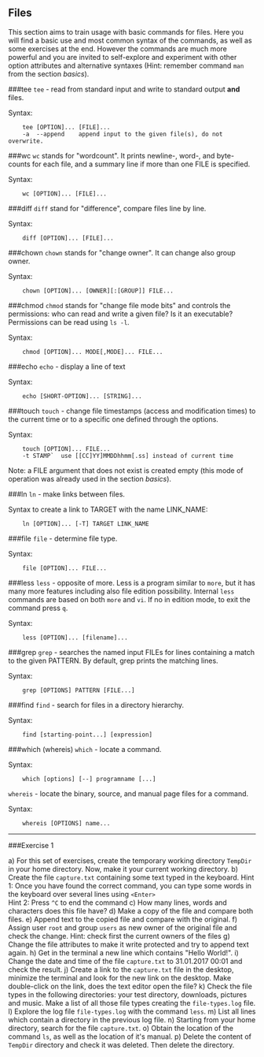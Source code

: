 ## Files

This section aims to train usage with basic commands for files.  Here you will find a basic use and most common syntax of the commands, as well as some exercises at the end.  However the commands are much more powerful and you are invited to self-explore and experiment with other option attributes and alternative syntaxes (Hint: remember command `man` from the section *basics*).


###tee
`tee` - read from standard input and write to standard output **and** files.

Syntax:
```
    tee [OPTION]... [FILE]...
    -a	--append	append input to the given file(s), do not overwrite.
```

###wc
`wc` stands for "wordcount". It prints newline-, word-, and byte-counts for each file, and a summary line if more than one FILE is specified.

Syntax:
```
    wc [OPTION]... [FILE]...
```

###diff
`diff` stand for "difference", compare files line by line.

Syntax:
```
    diff [OPTION]... [FILE]...
```

###chown
`chown` stands for "change owner". It can change also group owner.

Syntax:
```
    chown [OPTION]... [OWNER][:[GROUP]] FILE...
```

###chmod
`chmod` stands for "change file mode bits" and controls the permissions: who can read and write a given file? Is it an executable? Permissions can be read using `ls -l`.

Syntax:
```
    chmod [OPTION]... MODE[,MODE]... FILE...
```

###echo
`echo` - display a line of text

Syntax:
```
    echo [SHORT-OPTION]... [STRING]...
```

###touch
`touch` - change file timestamps (access and modification times) to the current time or to a specific one defined through the options.

Syntax:
```
    touch [OPTION]... FILE...
    -t STAMP`  use [[CC]YY]MMDDhhmm[.ss] instead of current time
```

Note: a FILE argument that does not exist is created empty (this mode of operation was already used in the section *basics*).

###ln
`ln` - make links between files.

Syntax to create a link to TARGET with the name LINK_NAME:
```
    ln [OPTION]... [-T] TARGET LINK_NAME
```

###file
`file` - determine file type.

Syntax:
```
    file [OPTION]... FILE...
```

###less
`less` - opposite of more.
Less is a program similar to `more`, but it has many more features including also file edition possibility. Internal `less` commands are based on both `more` and `vi`.  If no in edition mode, to exit the command press `q`.

Syntax:
```
    less [OPTION]... [filename]...
```

###grep
`grep` - searches the named input FILEs for lines containing a match to the given PATTERN. By default, grep prints the matching lines. 


Syntax:
```
    grep [OPTIONS] PATTERN [FILE...]
```

###find
`find` - search for files in a directory hierarchy.

Syntax:
```
    find [starting-point...] [expression]
```

###which (whereis)
`which` - locate a command.

Syntax:
```
    which [options] [--] programname [...]
```

`whereis` - locate the binary, source, and manual page files for a command.

Syntax:
```
    whereis [OPTIONS] name...
```


---

###Exercise 1

a) For this set of exercises, create the temporary working directory `TempDir` in your home directory. Now, make it your current working directory.
b) Create the file `capture.txt` containing some text typed in the keyboard.
    Hint 1: Once you have found the correct command, you can type some words in the keyboard over several lines using `<Enter>`  
    Hint 2: Press `^C` to end the command
c) How many lines, words and characters does this file have?
d) Make a copy of the file and compare both files.
e) Append text to the copied file and compare with the original.
f) Assign user `root` and group `users` as new owner of the original file and check the change.
    Hint: check first the current owners of the files
g) Change the file attributes to make it write protected and try to append text again.
h) Get in the terminal a new line which contains "Hello World!".
i) Change the date and time of the file `capture.txt` to 31.01.2017 00:01 and check the result.
j) Create a link to the `capture.txt` file in the desktop, minimize the terminal and look for the new link on the desktop. Make double-click on the link, does the text editor open the file?
k) Check the file types in the following directories: your test directory, downloads, pictures and music.  Make a list of all those file types creating the `file-types.log` file.
l) Explore the log file `file-types.log` with the command `less`.
m) List all lines which contain a directory in the previous log file.
n) Starting from your home directory, search for the file `capture.txt`.
o) Obtain the location of the command `ls`, as well as the location of it's manual.
p) Delete the content of `TempDir` directory and check it was deleted. Then delete the directory.
